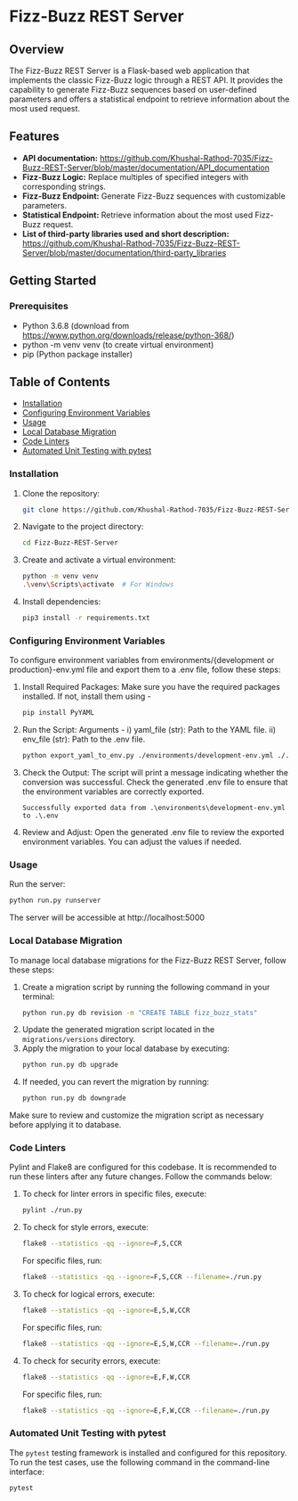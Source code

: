 # Fizz-Buzz REST Server

## Overview

The Fizz-Buzz REST Server is a Flask-based web application that implements the classic Fizz-Buzz logic through a REST API. It provides the capability to generate Fizz-Buzz sequences based on user-defined parameters and offers a statistical endpoint to retrieve information about the most used request.

## Features
- **API documentation:** https://github.com/Khushal-Rathod-7035/Fizz-Buzz-REST-Server/blob/master/documentation/API_documentation
- **Fizz-Buzz Logic:** Replace multiples of specified integers with corresponding strings.
- **Fizz-Buzz Endpoint:** Generate Fizz-Buzz sequences with customizable parameters.
- **Statistical Endpoint:** Retrieve information about the most used Fizz-Buzz request.
- **List of third-party libraries used and short description:** https://github.com/Khushal-Rathod-7035/Fizz-Buzz-REST-Server/blob/master/documentation/third-party_libraries

## Getting Started

### Prerequisites
- Python 3.6.8 (download from https://www.python.org/downloads/release/python-368/)
- python -m venv venv (to create virtual environment)
- pip (Python package installer)

## Table of Contents

- [Installation](#installation)
- [Configuring Environment Variables](#configuring-environment-variables)
- [Usage](#usage)
- [Local Database Migration](#local-database-migration)
- [Code Linters](#code-linters)
- [Automated Unit Testing with pytest](#automated-unit-testing-with-pytest)


### Installation
1. Clone the repository:
    ```bash
    git clone https://github.com/Khushal-Rathod-7035/Fizz-Buzz-REST-Server.git
    ```
2. Navigate to the project directory:
    ```bash
    cd Fizz-Buzz-REST-Server
    ```
3. Create and activate a virtual environment:
    ```bash
    python -m venv venv
    .\venv\Scripts\activate  # For Windows
    ```
4. Install dependencies:
    ```bash
    pip3 install -r requirements.txt
    ```

### Configuring Environment Variables
To configure environment variables from environments/{development or production}-env.yml file and export them to a .env file, follow these steps:
1. Install Required Packages: Make sure you have the required packages installed. If not, install them using -
    ```bash
    pip install PyYAML
    ```
2. Run the Script: Arguments - i) yaml_file (str): Path to the YAML file. ii) env_file (str): Path to the .env file.
    ```bash
    python export_yaml_to_env.py ./environments/development-env.yml ./.env
    ```
3. Check the Output:
The script will print a message indicating whether the conversion was successful. Check the generated .env file to ensure that the environment variables are correctly exported.
   
   ```Successfully exported data from .\environments\development-env.yml to .\.env```
4. Review and Adjust: Open the generated .env file to review the exported environment variables. You can adjust the values if needed.

### Usage
Run the server:
```bash
python run.py runserver
```
The server will be accessible at http://localhost:5000


### Local Database Migration
To manage local database migrations for the Fizz-Buzz REST Server, follow these steps:
1. Create a migration script by running the following command in your terminal:
    ```bash
    python run.py db revision -m "CREATE TABLE fizz_buzz_stats"
    ```
2. Update the generated migration script located in the `migrations/versions` directory.
3. Apply the migration to your local database by executing:
    ```bash
    python run.py db upgrade
    ```
4. If needed, you can revert the migration by running:
    ```bash
    python run.py db downgrade
    ```
Make sure to review and customize the migration script as necessary before applying it to database.

### Code Linters
Pylint and Flake8 are configured for this codebase. It is recommended to run these linters after any future changes. Follow the commands below:
1. To check for linter errors in specific files, execute:
    ```bash
    pylint ./run.py
    ```
2. To check for style errors, execute:
    ```bash
    flake8 --statistics -qq --ignore=F,S,CCR
    ```
   For specific files, run:
    ```bash
    flake8 --statistics -qq --ignore=F,S,CCR --filename=./run.py
    ```
3. To check for logical errors, execute:
    ```bash
    flake8 --statistics -qq --ignore=E,S,W,CCR
    ```
   For specific files, run:
    ```bash
    flake8 --statistics -qq --ignore=E,S,W,CCR --filename=./run.py
    ```
4. To check for security errors, execute:
    ```bash
    flake8 --statistics -qq --ignore=E,F,W,CCR
    ```
   For specific files, run:
    ```bash
    flake8 --statistics -qq --ignore=E,F,W,CCR --filename=./run.py
    ```

### Automated Unit Testing with pytest

The `pytest` testing framework is installed and configured for this repository. To run the test cases, use the following command in the command-line interface:

```bash
pytest
```
